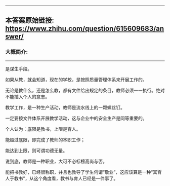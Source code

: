 ----------------------------------------
## 本答案原始链接: https://www.zhihu.com/question/615609683/answer/
### 大概简介: 
----------------------------------------
是谋生手段。

如果从教，就会知道，现在的学校，是按照质量管理体系来开展工作的。

无论是教什么，还是怎么教，都有文件给出规定的条目，教师必须一一执行。绝对不能插入个人的意志。

教学工作，是一种生产活动，教师是流水线上的一颗螺丝钉。

一定要按文件体系开展教学活动，这与企业中的安全生产是同等重要的。

个人认为：底限是教书，上限是育人。

能超过底限，即完成了教师的本职工作；

能达到上限，则可谓功德无量。

说到底，教师是一种职业，大可不必标榜高尚与否。

能把书教好，已经很称职，并且也教导了学生何谓“敬业”，这应该算是一种“寓育人于教书”，从这个角度看，教书与育人已经是一件事了。

